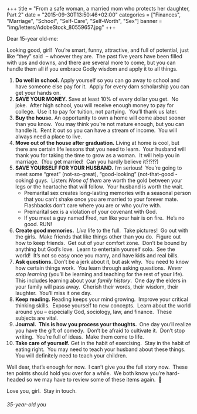 +++
title = "From a safe woman, a married mom who protects her daughter, Part 2"
date = "2015-09-30T13:50:46+02:00"
categories = ["Finances", "Marriage", "School", "Self-Care", "Self-Worth", "Sex"]
banner = "img/letters/AdobeStock_80559657.jpg"
+++

<div class="mk-single-content clearfix" itemprop="mainEntityOfPage">
	<p>Dear 15-year old-me:</p>
<p>Looking good, girl!&nbsp; You’re smart, funny, attractive, and full of potential, just like “they” said&nbsp; – whoever they are.&nbsp; <span id="more-133"></span>The past five years have been filled with ups and downs, and there are several more to come, but you can handle them all if you embrace Godly wisdom and apply it to all things.</p>
<ol>
<li><strong>Do well in school.</strong> Apply yourself so you can go away to school and have someone else pay for it. &nbsp;Apply for every darn scholarship you can get your hands on.</li>
<li><strong>SAVE YOUR MONEY.</strong> Save at least 10% of every dollar you get.&nbsp; No joke.&nbsp; After high school, you will receive enough money to pay for college.&nbsp; Use it to pay for tuition, not partying.&nbsp; You’ll thank us later.</li>
<li><strong>Buy the house.</strong> An opportunity to own a home will come about sooner than you know.&nbsp; You may think you’re not mature enough, but you can handle it.&nbsp; Rent it out so you can have a stream of income.&nbsp; You will always need a place to live.</li>
<li><strong>Move out of the house after graduation.</strong> Living at home is cool, but there are certain life lessons that you need to learn.&nbsp; Your husband will thank you for taking the time to grow as a woman.&nbsp; It will help you in marriage.&nbsp; (You get married!&nbsp; Can you hardly believe it?!?!?)</li>
<li><strong>SAVE YOURSELF FOR YOUR HUSBAND.</strong> I’m serious!&nbsp; You’re going to meet some “great” (not-so-great), “good-looking” (not-that-good -ooking) guys.&nbsp; Listen: <em>None of them&nbsp;</em>are worth the gold between your legs or the heartache that will follow.&nbsp; Your husband is worth the wait.
<ul>
<li>Premarital sex creates long-lasting memories with a seasonal person that you can’t shake once you are married to your forever mate.&nbsp; Flashbacks don’t care where you are or who you’re with.</li>
<li>Premarital sex is a violation of your covenant with God.</li>
<li>If you meet a guy named Fred, run like your hair is on fire.&nbsp; He’s no good. RUN!</li>
</ul>
</li>
<li><strong>Create good memories.&nbsp;&nbsp;</strong><em>Live</em>&nbsp;life to the full.&nbsp; Take pictures!&nbsp; Go out with the girls.&nbsp; Make friends that like things other than you do.&nbsp; Figure out how to keep friends.&nbsp; Get out of your comfort zone.&nbsp; Don’t be bound by anything but God’s love.&nbsp; Learn to entertain yourself solo.&nbsp; See the world!&nbsp; It’s not so easy once you marry, and have kids and real bills.</li>
<li><strong>Ask questions.</strong> Don’t be a jerk about it, but ask why.&nbsp; You need to know how certain things work.&nbsp; You learn through asking questions. &nbsp;<em>Never stop learning</em>&nbsp;(you’ll be learning and teaching for the rest of your life).&nbsp; This includes learning about your&nbsp;<em>family history</em>.&nbsp; One day the elders in your family will pass away.&nbsp; Cherish their words, their wisdom, their laughter.&nbsp; You’ll miss it one day.</li>
<li><strong>Keep reading.</strong> Reading keeps your mind growing.&nbsp; Improve your critical thinking skills.&nbsp; Expose yourself to new concepts.&nbsp; Learn about the world around you – especially God, sociology, law, and finance.&nbsp; These subjects are vital.</li>
<li><strong>Journal.&nbsp; This is how you process your thoughts.&nbsp;&nbsp;</strong>One day you’ll realize you have the gift of comedy.&nbsp; Don’t be afraid to cultivate it.&nbsp; Don’t stop writing.&nbsp; You’re full of ideas.&nbsp; Make them come to life.</li>
<li><strong>Take care of yourself.</strong> Get in the habit of exercising.&nbsp; Stay in the habit of eating right.&nbsp; You may need to teach your husband about these things.&nbsp; You will definitely need to teach your children.</li>
</ol>
<p>Well dear, that’s enough for now.&nbsp; I can’t give you the full story now.&nbsp; These ten points should hold you over for a while.&nbsp; We both know you’re hard-headed so we may have to review some of these items again. &nbsp;🙂</p>
<p>Love you, girl.&nbsp; Stay in touch.</p>
<h6 class="signature">35-year-old you</h6>
</div>